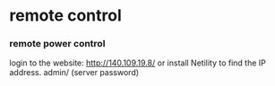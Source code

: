 # remote control

### remote power control
login to the website:
http://140.109.19.8/ 
or install Netility to find the IP address.
admin/ (server password)
